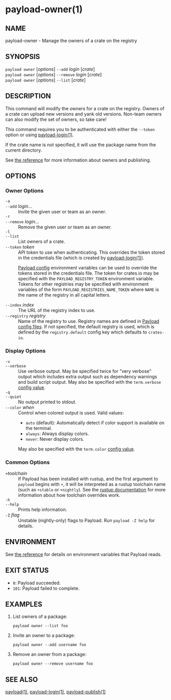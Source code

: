 # payload-owner(1)

## NAME

payload-owner - Manage the owners of a crate on the registry

## SYNOPSIS

`payload owner` [_options_] `--add` _login_ [_crate_]\
`payload owner` [_options_] `--remove` _login_ [_crate_]\
`payload owner` [_options_] `--list` [_crate_]

## DESCRIPTION

This command will modify the owners for a crate on the registry. Owners of a
crate can upload new versions and yank old versions. Non-team owners can also
modify the set of owners, so take care!

This command requires you to be authenticated with either the `--token` option
or using [payload-login(1)](payload-login.html).

If the crate name is not specified, it will use the package name from the
current directory.

See [the reference](../reference/publishing.html#payload-owner) for more
information about owners and publishing.

## OPTIONS

### Owner Options

<dl>

<dt class="option-term" id="option-payload-owner--a"><a class="option-anchor" href="#option-payload-owner--a"></a><code>-a</code></dt>
<dt class="option-term" id="option-payload-owner---add"><a class="option-anchor" href="#option-payload-owner---add"></a><code>--add</code> <em>login</em>...</dt>
<dd class="option-desc">Invite the given user or team as an owner.</dd>


<dt class="option-term" id="option-payload-owner--r"><a class="option-anchor" href="#option-payload-owner--r"></a><code>-r</code></dt>
<dt class="option-term" id="option-payload-owner---remove"><a class="option-anchor" href="#option-payload-owner---remove"></a><code>--remove</code> <em>login</em>...</dt>
<dd class="option-desc">Remove the given user or team as an owner.</dd>


<dt class="option-term" id="option-payload-owner--l"><a class="option-anchor" href="#option-payload-owner--l"></a><code>-l</code></dt>
<dt class="option-term" id="option-payload-owner---list"><a class="option-anchor" href="#option-payload-owner---list"></a><code>--list</code></dt>
<dd class="option-desc">List owners of a crate.</dd>


<dt class="option-term" id="option-payload-owner---token"><a class="option-anchor" href="#option-payload-owner---token"></a><code>--token</code> <em>token</em></dt>
<dd class="option-desc">API token to use when authenticating. This overrides the token stored in
the credentials file (which is created by <a href="payload-login.html">payload-login(1)</a>).</p>
<p><a href="../reference/config.html">Payload config</a> environment variables can be
used to override the tokens stored in the credentials file. The token for
crates.io may be specified with the <code>PAYLOAD_REGISTRY_TOKEN</code> environment
variable. Tokens for other registries may be specified with environment
variables of the form <code>PAYLOAD_REGISTRIES_NAME_TOKEN</code> where <code>NAME</code> is the name
of the registry in all capital letters.</dd>



<dt class="option-term" id="option-payload-owner---index"><a class="option-anchor" href="#option-payload-owner---index"></a><code>--index</code> <em>index</em></dt>
<dd class="option-desc">The URL of the registry index to use.</dd>



<dt class="option-term" id="option-payload-owner---registry"><a class="option-anchor" href="#option-payload-owner---registry"></a><code>--registry</code> <em>registry</em></dt>
<dd class="option-desc">Name of the registry to use. Registry names are defined in <a href="../reference/config.html">Payload config
files</a>. If not specified, the default registry is used,
which is defined by the <code>registry.default</code> config key which defaults to
<code>crates-io</code>.</dd>



</dl>

### Display Options

<dl>
<dt class="option-term" id="option-payload-owner--v"><a class="option-anchor" href="#option-payload-owner--v"></a><code>-v</code></dt>
<dt class="option-term" id="option-payload-owner---verbose"><a class="option-anchor" href="#option-payload-owner---verbose"></a><code>--verbose</code></dt>
<dd class="option-desc">Use verbose output. May be specified twice for &quot;very verbose&quot; output which
includes extra output such as dependency warnings and build script output.
May also be specified with the <code>term.verbose</code>
<a href="../reference/config.html">config value</a>.</dd>


<dt class="option-term" id="option-payload-owner--q"><a class="option-anchor" href="#option-payload-owner--q"></a><code>-q</code></dt>
<dt class="option-term" id="option-payload-owner---quiet"><a class="option-anchor" href="#option-payload-owner---quiet"></a><code>--quiet</code></dt>
<dd class="option-desc">No output printed to stdout.</dd>


<dt class="option-term" id="option-payload-owner---color"><a class="option-anchor" href="#option-payload-owner---color"></a><code>--color</code> <em>when</em></dt>
<dd class="option-desc">Control when colored output is used. Valid values:</p>
<ul>
<li><code>auto</code> (default): Automatically detect if color support is available on the
terminal.</li>
<li><code>always</code>: Always display colors.</li>
<li><code>never</code>: Never display colors.</li>
</ul>
<p>May also be specified with the <code>term.color</code>
<a href="../reference/config.html">config value</a>.</dd>


</dl>

### Common Options

<dl>

<dt class="option-term" id="option-payload-owner-+toolchain"><a class="option-anchor" href="#option-payload-owner-+toolchain"></a><code>+</code><em>toolchain</em></dt>
<dd class="option-desc">If Payload has been installed with rustup, and the first argument to <code>payload</code>
begins with <code>+</code>, it will be interpreted as a rustup toolchain name (such
as <code>+stable</code> or <code>+nightly</code>).
See the <a href="https://dustlang.github.io/rustup/overrides.html">rustup documentation</a>
for more information about how toolchain overrides work.</dd>


<dt class="option-term" id="option-payload-owner--h"><a class="option-anchor" href="#option-payload-owner--h"></a><code>-h</code></dt>
<dt class="option-term" id="option-payload-owner---help"><a class="option-anchor" href="#option-payload-owner---help"></a><code>--help</code></dt>
<dd class="option-desc">Prints help information.</dd>


<dt class="option-term" id="option-payload-owner--Z"><a class="option-anchor" href="#option-payload-owner--Z"></a><code>-Z</code> <em>flag</em></dt>
<dd class="option-desc">Unstable (nightly-only) flags to Payload. Run <code>payload -Z help</code> for details.</dd>


</dl>


## ENVIRONMENT

See [the reference](../reference/environment-variables.html) for
details on environment variables that Payload reads.


## EXIT STATUS

* `0`: Payload succeeded.
* `101`: Payload failed to complete.


## EXAMPLES

1. List owners of a package:

       payload owner --list foo

2. Invite an owner to a package:

       payload owner --add username foo

3. Remove an owner from a package:

       payload owner --remove username foo

## SEE ALSO
[payload(1)](payload.html), [payload-login(1)](payload-login.html), [payload-publish(1)](payload-publish.html)
